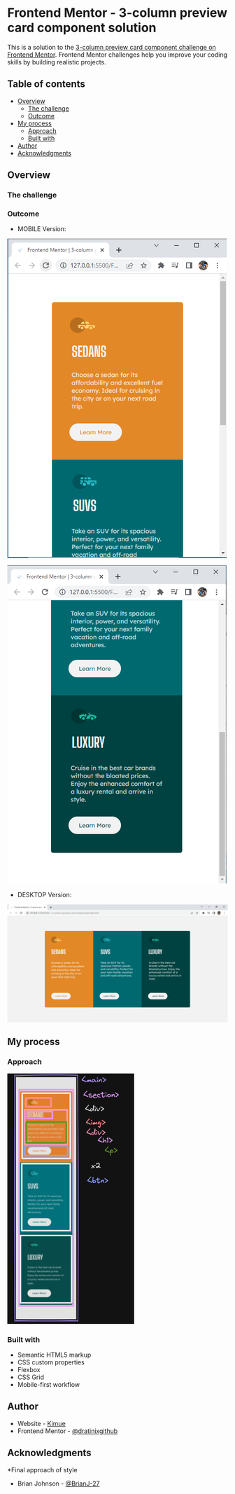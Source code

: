 # Frontend Mentor - 3-column preview card component solution

This is a solution to the [3-column preview card component challenge on Frontend Mentor](https://www.frontendmentor.io/challenges/3column-preview-card-component-pH92eAR2-). Frontend Mentor challenges help you improve your coding skills by building realistic projects. 

## Table of contents

- [Overview](#overview)
  - [The challenge](#the-challenge)
  - [Outcome](#outcome)
- [My process](#my-process)
  - [Approach](#approach)
  - [Built with](#built-with)
- [Author](#author)
- [Acknowledgments](#acknowledgments)


## Overview

### The challenge


### Outcome

- MOBILE Version:

![](./ssMobile1.PNG)

![](./ssMobile2.PNG)

- DESKTOP Version:

![](./ssDesktop.PNG)


## My process

### Approach

![](./theApproach.PNG)

### Built with

- Semantic HTML5 markup
- CSS custom properties
- Flexbox
- CSS Grid
- Mobile-first workflow


## Author

- Website - [Kimue](https://dratinixgithub.github.io/FEM---qr-code-component/)
- Frontend Mentor - [@dratinixgithub](https://www.frontendmentor.io/profile/dratinixgithub)


## Acknowledgments

*Final approach of style

- Brian Johnson - [@BrianJ-27](https://www.frontendmentor.io/profile/BrianJ-27)